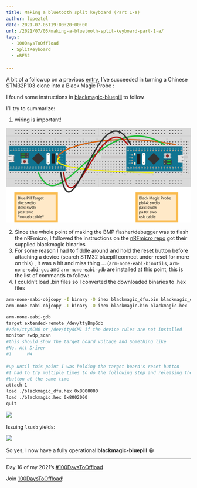 ```yaml
---
title: Making a bluetooth split keyboard (Part 1-a)
author: lopeztel
date: 2021-07-05T19:00:20+00:00
url: /2021/07/05/making-a-bluetooth-split-keyboard-part-1-a/
tags:
  - 100DaysToOffload
  - SplitKeyboard
  - nRF52

---
```

A bit of a followup on a previous [entry](https://lopeztel.xyz/blog/2021/06/02/making-a-bluetooth-split-keyboard-part-1/), I’ve succeeded in turning a Chinese STM32F103 clone into a Black Magic Probe :

I found some instructions in [blackmagic-bluepill](https://github.com/koendv/blackmagic-bluepill) to follow

I’ll try to summarize:

  1. wiring is important!

![Wiring diagram][1] </figure> 

  2. Since the whole point of making the BMP flasher/debugger was to flash the nRFmicro, I followed the instructions on the [nRFmicro repo](https://github.com/joric/nrfmicro/wiki/Bootloader#bluepill) got their supplied blackmagic binaries
  3. For some reason I had to fiddle around and hold the reset button before attaching a device (search STM32 bluepill connect under reset for more on this) , it was a hit and miss thing … (`arm-none-eabi-binutils`, `arm-none-eabi-gcc` and `arm-none-eabi-gdb` are installed at this point, this is the list of commands to follow:
  4. I couldn’t load .bin files so I converted the downloaded binaries to .hex files

```bash
arm-none-eabi-objcopy -I binary -O ihex blackmagic_dfu.bin blackmagic_dfu.hex
arm-none-eabi-objcopy -I binary -O ihex blackmagic.bin blackmagic.hex

```

```bash
arm-none-eabi-gdb
target extended-remote /dev/ttyBmpGdb 
#/dev/ttyACM0 or /dev/ttyACM1 if the device rules are not installed
monitor swdp_scan
#this should show the target board voltage and Something like
#No. Att Driver
#1      M4

#up until this point I was holding the target board's reset button
#I had to try multiple times to do the following step and releasing the reset
#button at the same time
attach 1
load ./blackmagic_dfu.hex 0x8000000
load ./blackmagic.hex 0x8002000
quit
```

![](https://lopeztel.noho.st/piwigo/_data/i/galleries/blog_media/flahing_bmp-me.png#center)

Issuing `lsusb` yields:

![](https://lopeztel.noho.st/piwigo/_data/i/galleries/blog_media/lsusb_bmp-me.png#center)

So yes, I now have a fully operational **blackmagic-bluepill** 😀

---

Day 16 of my 2021’s [#100DaysToOffload](https://lopeztel.xyz/blog/tags/100daystooffload/)

Join [100DaysToOffload](https://100daystooffload.com/)!

 [1]: https://raw.githubusercontent.com/koendv/Connecting-Black-Magic-Probe-and-Blue-Pill/master/bmp_bp.svg
